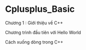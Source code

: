 # Cplusplus_Basic
Chương 1 : Giới thiệu về C++

Chương trình đầu tiên với Hello World 

Cách xuống dòng trong C++


